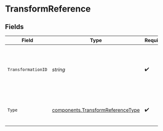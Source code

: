 # TransformReference


## Fields

| Field                                                                                         | Type                                                                                          | Required                                                                                      | Description                                                                                   |
| --------------------------------------------------------------------------------------------- | --------------------------------------------------------------------------------------------- | --------------------------------------------------------------------------------------------- | --------------------------------------------------------------------------------------------- |
| `TransformationID`                                                                            | *string*                                                                                      | :heavy_check_mark:                                                                            | ID of the attached transformation object. Optional input, always set once the rule is defined |
| `Type`                                                                                        | [components.TransformReferenceType](../../models/components/transformreferencetype.md)        | :heavy_check_mark:                                                                            | A transformation rule must be of type `transformation`                                        |